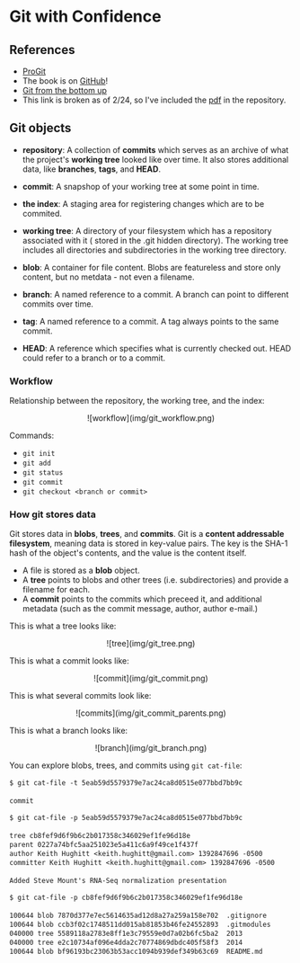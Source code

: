 # Git with Confidence


## References ##
 - [ProGit](http://git-scm.com/book)
  - The book is on [GitHub](https://github.com/progit/progit)!
 - [Git from the bottom up](http://ftp.newartisans.com/pub/git.from.bottom.up.pdf)
  - This link is broken as of 2/24, so I've included the [pdf](/2014/0225-git_with_confidence/references/git.from.bottom.up.pdf) in the repository.

## Git objects ##

- **repository**: A collection of **commits** which serves as an archive of 
                what the project's **working tree** looked like over time. It also stores additional data,
                like **branches**, **tags**, and **HEAD**.

- **commit**: A snapshop of your working tree at some point in time.

- **the index**: A staging area for registering changes which are to be commited.

- **working tree**: A directory of your filesystem which has a repository associated with it (
                  stored in the .git hidden directory). The working tree includes all directories
                  and subdirectories in the working tree directory.

- **blob**: A container for file content. Blobs are featureless and store only content, but no metdata - not 
even a filename.

- **branch**: A named reference to a commit. A branch can point to different commits over time.

- **tag**: A named reference to a commit. A tag always points to the same commit. 

- **HEAD**: A reference which specifies what is currently checked out. HEAD could
  refer to a branch or to a commit.

### Workflow ###

Relationship between the repository, the working tree, and the index:

<div style="text-align: center;">
![workflow](img/git_workflow.png)
</div>

Commands:

  - `git init`
  - `git add`
  - `git status`
  - `git commit`
  - `git checkout <branch or commit>`

### How git stores data ###

Git stores data in **blobs**, **trees**, and **commits**. Git is a **content addressable filesystem**, meaning data
is stored in key-value pairs. The key is the SHA-1 hash of the object's contents, and the value is the
content itself.

- A file is stored as a **blob** object.
- A **tree** points to blobs and other trees (i.e. subdirectories) and provide a filename for each.
- A **commit** points to the commits which preceed it, and additional metadata (such as the commit message, author, author e-mail.)

This is what a tree looks like:

<div style="text-align: center;">
![tree](img/git_tree.png)
</div>

This is what a commit looks like:

<div style="text-align: center;">
![commit](img/git_commit.png)
</div>

This is what several commits look like:

<div style="text-align: center;">
![commits](img/git_commit_parents.png)
</div>

This is what a branch looks like:

<div style="text-align: center;">
![branch](img/git_branch.png)
</div>

You can explore blobs, trees, and commits using `git cat-file`:

```
$ git cat-file -t 5eab59d5579379e7ac24ca8d0515e077bbd7bb9c

commit
```


```
$ git cat-file -p 5eab59d5579379e7ac24ca8d0515e077bbd7bb9c

tree cb8fef9d6f9b6c2b017358c346029ef1fe96d18e
parent 0227a74bfc5aa251023e5a411c6a9f49ce1f437f
author Keith Hughitt <keith.hughitt@gmail.com> 1392847696 -0500
committer Keith Hughitt <keith.hughitt@gmail.com> 1392847696 -0500

Added Steve Mount's RNA-Seq normalization presentation
```

```
$ git cat-file -p cb8fef9d6f9b6c2b017358c346029ef1fe96d18e

100644 blob 7870d377e7ec5614635ad12d8a27a259a158e702  .gitignore
100644 blob ccb3f02c1748511dd015ab81853b46fe24552893  .gitmodules
040000 tree 5589118a2783e8ff1e3c79559e0d7a02b6fc5ba2  2013
040000 tree e2c10734af096e4dda2c70774869dbdc405f58f3  2014
100644 blob bf96193bc23063b53acc1094b939def349b63c69  README.md
```



